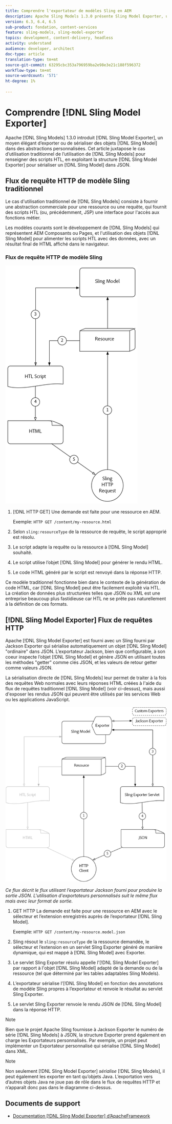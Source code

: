 ```yaml
---
title: Comprendre l'exportateur de modèles Sling en AEM
description: Apache Sling Models 1.3.0 présente Sling Model Exporter, un moyen élégant d’exporter ou de sérialiser des objets Sling Model dans des abstractions personnalisées. Cet article juxtapose le cas d’utilisation traditionnel de l’utilisation de modèles Sling pour renseigner des scripts HTL, en exploitant la structure Sling Model Exporter pour sérialiser un modèle Sling dans JSON.
version: 6.3, 6.4, 6.5
sub-product: fondation, content-services
feature: sling-models, sling-model-exporter
topics: development, content-delivery, headless
activity: understand
audience: developer, architect
doc-type: article
translation-type: tm+mt
source-git-commit: 63295cbc353a796959ba2e98e3e21c188f596372
workflow-type: tm+mt
source-wordcount: '571'
ht-degree: 1%

---
```



# Comprendre [!DNL Sling Model Exporter]

Apache [!DNL Sling Models] 1.3.0 introduit [!DNL Sling Model Exporter], un moyen élégant d’exporter ou de sérialiser des objets [!DNL Sling Model] dans des abstractions personnalisées. Cet article juxtapose le cas d’utilisation traditionnel de l’utilisation de [!DNL Sling Models] pour renseigner des scripts HTL, en exploitant la structure [!DNL Sling Model Exporter] pour sérialiser un [!DNL Sling Model] dans JSON.

## Flux de requête HTTP de modèle Sling traditionnel

Le cas d&#39;utilisation traditionnel de [!DNL Sling Models] consiste à fournir une abstraction commerciale pour une ressource ou une requête, qui fournit des scripts HTL (ou, précédemment, JSP) une interface pour l&#39;accès aux fonctions métier.

Les modèles courants sont le développement de [!DNL Sling Models] qui représentent AEM Composants ou Pages, et l&#39;utilisation des objets [!DNL Sling Model] pour alimenter les scripts HTL avec des données, avec un résultat final de HTML affiché dans le navigateur.

### Flux de requête HTTP de modèle Sling

![Flux de demande de modèle Sling](./assets/understand-sling-model-exporter/sling-model-request-flow.png)

1. [!DNL HTTP GET] Une demande est faite pour une ressource en AEM.

   Exemple: `HTTP GET /content/my-resource.html`

1. Selon `sling:resourceType` de la ressource de requête, le script approprié est résolu.

1. Le script adapte la requête ou la ressource à [!DNL Sling Model] souhaité.

1. Le script utilise l’objet [!DNL Sling Model] pour générer le rendu HTML.

1. Le code HTML généré par le script est renvoyé dans la réponse HTTP.

Ce modèle traditionnel fonctionne bien dans le contexte de la génération de code HTML, car [!DNL Sling Model] peut être facilement exploité via HTL. La création de données plus structurées telles que JSON ou XML est une entreprise beaucoup plus fastidieuse car HTL ne se prête pas naturellement à la définition de ces formats.

## [!DNL Sling Model Exporter] Flux de requêtes HTTP

Apache [!DNL Sling Model Exporter] est fourni avec un Sling fourni par Jackson Exporter qui sérialise automatiquement un objet [!DNL Sling Model] &quot;ordinaire&quot; dans JSON. L’exportateur Jackson, bien que configurable, à son coeur inspecte l’objet [!DNL Sling Model] et génère JSON en utilisant toutes les méthodes &quot;getter&quot; comme clés JSON, et les valeurs de retour getter comme valeurs JSON.

La sérialisation directe de [!DNL Sling Models] leur permet de traiter à la fois des requêtes Web normales avec leurs réponses HTML créées à l&#39;aide du flux de requêtes traditionnel [!DNL Sling Model] (voir ci-dessus), mais aussi d&#39;exposer les rendus JSON qui peuvent être utilisés par les services Web ou les applications JavaScript.

![Flux de requête HTTP Sling Model Exporter](./assets/understand-sling-model-exporter/sling-model-exporter-request-flow.png)

*Ce flux décrit le flux utilisant l’exportateur Jackson fourni pour produire la sortie JSON. L&#39;utilisation d&#39;exportateurs personnalisés suit le même flux mais avec leur format de sortie.*

1. GET HTTP La demande est faite pour une ressource en AEM avec le sélecteur et l’extension enregistrés auprès de l’exportateur [!DNL Sling Model].

   Exemple: `HTTP GET /content/my-resource.model.json`

1. Sling résout le `sling:resourceType` de la ressource demandée, le sélecteur et l’extension en un servlet Sling Exporter généré de manière dynamique, qui est mappé à [!DNL Sling Model] avec Exporter.
1. Le servlet Sling Exporter résolu appelle l&#39;[!DNL Sling Model Exporter] par rapport à l&#39;objet [!DNL Sling Model] adapté de la demande ou de la ressource (tel que déterminé par les tables adaptables Sling Models).
1. L’exportateur sérialise l’[!DNL Sling Model] en fonction des annotations de modèle Sling propres à l’exportateur et renvoie le résultat au servlet Sling Exporter.
1. Le servlet Sling Exporter renvoie le rendu JSON de [!DNL Sling Model] dans la réponse HTTP.

>[!NOTE]
>
>Bien que le projet Apache Sling fournisse à Jackson Exporter le numéro de série [!DNL Sling Models] à JSON, la structure Exporter prend également en charge les Exportateurs personnalisés. Par exemple, un projet peut implémenter un Exportateur personnalisé qui sérialise [!DNL Sling Model] dans XML.

>[!NOTE]
>
>Non seulement [!DNL Sling Model Exporter] *sérialise* [!DNL Sling Models], il peut également les exporter en tant qu’objets Java. L’exportation vers d’autres objets Java ne joue pas de rôle dans le flux de requêtes HTTP et n’apparaît donc pas dans le diagramme ci-dessus.

## Documents de support

* [Documentation  [!DNL Sling Model Exporter] d’ApacheFramework](https://sling.apache.org/documentation/bundles/models.html#exporter-framework-since-130)
